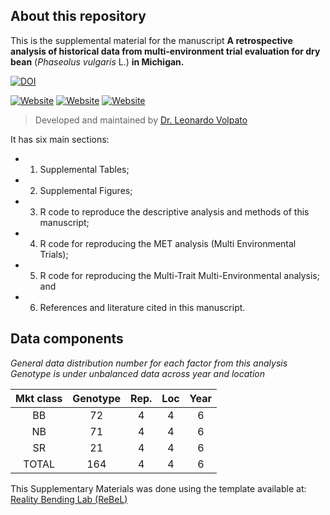 <!-- 
!!!! IMPORTANT: run `source("utils/render.R")` to publish instead of clicking on 'Knit'
-->

## About this repository

This is the supplemental material for the manuscript **A retrospective
analysis of historical data from multi-environment trial evaluation for
dry bean** (*Phaseolus vulgaris* L.) **in Michigan.** 

[![DOI](https://zenodo.org/badge/620052137.svg)](https://zenodo.org/badge/latestdoi/620052137)

[![Website](https://img.shields.io/badge/visit-website-E91E63)](https://msudrybeanbreeding.github.io/DryBean_MultiEnvTrials/)
[![Website](https://img.shields.io/badge/download-.docx-FF5722)](https://github.com/msudrybeanbreeding/DryBean_MultiEnvTrials/raw/main/word_and_pdf/SupplementaryMaterials.docx)
[![Website](https://img.shields.io/badge/see-.pdf-FF9800)](https://github.com/msudrybeanbreeding/DryBean_MultiEnvTrials/raw/main/word_and_pdf/SupplementaryMaterials_v1.pdf)



> Developed and maintained by [Dr. Leonardo Volpato](https://github.com/volpatoo)

It has six main sections: 

- 1) Supplemental Tables;
- 2) Supplemental Figures; 
- 3) R code to reproduce the descriptive analysis and methods of this
manuscript; 
- 4) R code for reproducing the MET analysis (Multi Environmental Trials); 
- 5) R code for reproducing the Multi-Trait Multi-Environmental analysis; and
- 6) References and literature cited in this manuscript.


## Data components

*General data distribution number for each factor from this analysis* *Genotype is under unbalanced data across year and location*

| Mkt class | Genotype | Rep. | Loc | Year |
|:---------:|:--------:|:----:|:---:|:----:|
|    BB     |    72    |  4   |  4  |  6   |
|    NB     |    71    |  4   |  4  |  6   |
|    SR     |    21    |  4   |  4  |  6   |
|   TOTAL   |   164    |  4   |  4  |  6   |


This Supplementary Materials was done using the template available at: [Reality Bending Lab (ReBeL)](https://github.com/RealityBending/TemplateResults)
